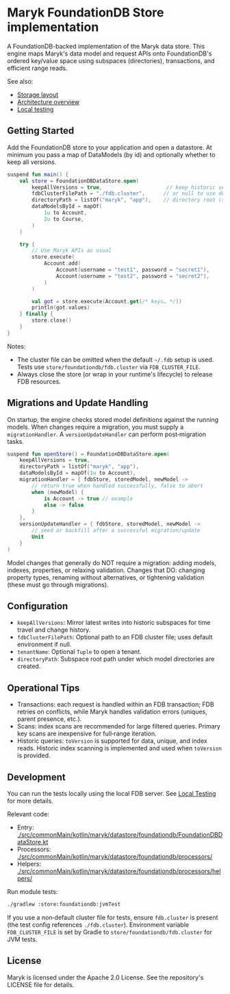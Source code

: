 # Maryk FoundationDB Store implementation

A FoundationDB-backed implementation of the Maryk data store. This engine maps Maryk's data model and request APIs onto FoundationDB's ordered key/value space using subspaces (directories), transactions, and efficient range reads.

See also:
- [Storage layout](./docs/storage.md)
- [Architecture overview](./docs/architecture.md)
- [Local testing](./docs/local-testing.md)

## Getting Started

Add the FoundationDB store to your application and open a datastore. At minimum you pass a map of DataModels (by id) and optionally whether to keep all versions.

```kotlin
suspend fun main() {
    val store = FoundationDBDataStore.open(
        keepAllVersions = true,                     // keep historic versions
        fdbClusterFilePath = "./fdb.cluster",      // or null to use default
        directoryPath = listOf("maryk", "app"),    // directory root (subspace)
        dataModelsById = mapOf(
            1u to Account,
            2u to Course,
        )
    )

    try {
        // Use Maryk APIs as usual
        store.execute(
            Account.add(
                Account(username = "test1", password = "secret1"),
                Account(username = "test2", password = "secret2"),
            )
        )

        val got = store.execute(Account.get(/* keys… */))
        println(got.values)
    } finally {
        store.close()
    }
}
```

Notes:
- The cluster file can be omitted when the default `~/.fdb` setup is used. Tests use `store/foundationdb/fdb.cluster` via `FDB_CLUSTER_FILE`.
- Always close the store (or wrap in your runtime's lifecycle) to release FDB resources.

## Migrations and Update Handling

On startup, the engine checks stored model definitions against the running models. When changes require a migration, you must supply a `migrationHandler`. A `versionUpdateHandler` can perform post‑migration tasks.

```kotlin
suspend fun openStore() = FoundationDBDataStore.open(
    keepAllVersions = true,
    directoryPath = listOf("maryk", "app"),
    dataModelsById = mapOf(1u to Account),
    migrationHandler = { fdbStore, storedModel, newModel ->
        // return true when handled successfully, false to abort
        when (newModel) {
            is Account -> true // example
            else -> false
        }
    },
    versionUpdateHandler = { fdbStore, storedModel, newModel ->
        // seed or backfill after a successful migration/update
        Unit
    }
)
```

Model changes that generally do NOT require a migration: adding models, indexes, properties, or relaxing validation. Changes that DO: changing property types, renaming without alternatives, or tightening validation (these must go through migrations).

## Configuration

- `keepAllVersions`: Mirror latest writes into historic subspaces for time travel and change history.
- `fdbClusterFilePath`: Optional path to an FDB cluster file; uses default environment if null.
- `tenantName`: Optional `Tuple` to open a tenant.
- `directoryPath`: Subspace root path under which model directories are created.

## Operational Tips

- Transactions: each request is handled within an FDB transaction; FDB retries on conflicts, while Maryk handles validation errors (uniques, parent presence, etc.).
- Scans: index scans are recommended for large filtered queries. Primary key scans are inexpensive for full‑range iteration.
- Historic queries: `toVersion` is supported for data, unique, and index reads. Historic index scanning is implemented and used when `toVersion` is provided.

## Development

You can run the tests locally using the local FDB server. See [Local Testing](./docs/local-testing.md) for more details.

Relevant code:
- Entry: [./src/commonMain/kotlin/maryk/datastore/foundationdb/FoundationDBDataStore.kt](./src/commonMain/kotlin/maryk/datastore/foundationdb/FoundationDBDataStore.kt)
- Processors: [./src/commonMain/kotlin/maryk/datastore/foundationdb/processors/](./src/commonMain/kotlin/maryk/datastore/foundationdb/processors/)
- Helpers: [./src/commonMain/kotlin/maryk/datastore/foundationdb/processors/helpers/](./src/commonMain/kotlin/maryk/datastore/foundationdb/processors/helpers/)

Run module tests:
```bash
./gradlew :store:foundationdb:jvmTest
```

If you use a non‑default cluster file for tests, ensure `fdb.cluster` is present (the test config references `./fdb.cluster`).
Environment variable `FDB_CLUSTER_FILE` is set by Gradle to `store/foundationdb/fdb.cluster` for JVM tests.

## License

Maryk is licensed under the Apache 2.0 License. See the repository's LICENSE file for details.
